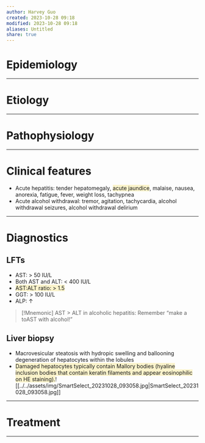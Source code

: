 ```yaml
---
author: Harvey Guo
created: 2023-10-28 09:18
modified: 2023-10-28 09:18
aliases: Untitled
share: true
---
```

# Epidemiology


---
# Etiology


---
# Pathophysiology


---
# Clinical features
- Acute hepatitis: tender hepatomegaly, <span style="background:rgba(240, 200, 0, 0.2)">acute jaundice</span>, malaise, nausea, anorexia, fatigue, fever, weight loss, tachypnea
- Acute alcohol withdrawal: tremor, agitation, tachycardia, alcohol withdrawal seizures, alcohol withdrawal delirium

---
# Diagnostics
## LFTs
- AST: > 50 IU/L
- Both AST and ALT: < 400 IU/L
- <span style="background:rgba(240, 200, 0, 0.2)">AST:ALT ratio: > 1.5</span>
- GGT: > 100 IU/L
- ALP: ↑
>[!Mnemonic] 
>AST > ALT in alcoholic hepatitis: Remember “make a toAST with alcohol!”

## Liver biopsy
- Macrovesicular steatosis with hydropic swelling and ballooning degeneration of hepatocytes within the lobules
- <span style="background:rgba(240, 200, 0, 0.2)">Damaged hepatocytes typically contain Mallory bodies (hyaline inclusion bodies that contain keratin filaments and appear eosinophilic on HE staining).</span>![[../../assets/img/SmartSelect_20231028_093058.jpg|SmartSelect_20231028_093058.jpg]]

---
# Treatment


---


